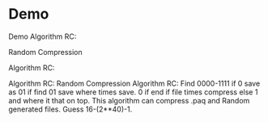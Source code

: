 # Demo
Demo
Algorithm RC:

Random Compression

Algorithm RC:

Algorithm RC: Random Compression Algorithm RC: Find 0000-1111 if 0 save as 01 if find 01 save where times save. 0 if end if file times compress else 1 and where it that on top. This algorithm can compress .paq and Random generated files. Guess 16-(2**40)-1.
